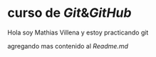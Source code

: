 # curso de _Git_&_GitHub_

Hola soy Mathias Villena y estoy practicando git

agregando mas contenido al _Readme.md_
